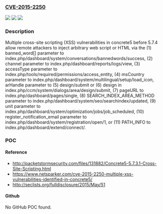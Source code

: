 ### [CVE-2015-2250](https://cve.mitre.org/cgi-bin/cvename.cgi?name=CVE-2015-2250)
![](https://img.shields.io/static/v1?label=Product&message=n%2Fa&color=blue)
![](https://img.shields.io/static/v1?label=Version&message=n%2Fa&color=blue)
![](https://img.shields.io/static/v1?label=Vulnerability&message=n%2Fa&color=brighgreen)

### Description

Multiple cross-site scripting (XSS) vulnerabilities in concrete5 before 5.7.4 allow remote attackers to inject arbitrary web script or HTML via the (1) banned_word[] parameter to index.php/dashboard/system/conversations/bannedwords/success, (2) channel parameter to index.php/dashboard/reports/logs/view, (3) accessType parameter to index.php/tools/required/permissions/access_entity, (4) msCountry parameter to index.php/dashboard/system/multilingual/setup/load_icon, arHandle parameter to (5) design/submit or (6) design in index.php/ccm/system/dialogs/area/design/submit, (7) pageURL to index.php/dashboard/pages/single, (8) SEARCH_INDEX_AREA_METHOD parameter to index.php/dashboard/system/seo/searchindex/updated, (9) unit parameter to index.php/dashboard/system/optimization/jobs/job_scheduled, (10) register_notification_email parameter to index.php/dashboard/system/registration/open/1, or (11) PATH_INFO to index.php/dashboard/extend/connect/.

### POC

#### Reference
- http://packetstormsecurity.com/files/131882/Concrete5-5.7.3.1-Cross-Site-Scripting.html
- https://www.netsparker.com/cve-2015-2250-multiple-xss-vulnerabilities-identified-in-concrete5/
- http://seclists.org/fulldisclosure/2015/May/51

#### Github
No GitHub POC found.

